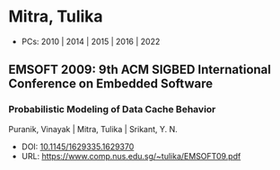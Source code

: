 # Mitra, Tulika

* PCs: 2010 | 2014 | 2015 | 2016 | 2022

## EMSOFT 2009: 9th ACM SIGBED International Conference on Embedded Software

### Probabilistic Modeling of Data Cache Behavior
Puranik, Vinayak | Mitra, Tulika | Srikant, Y. N.
* DOI: [10.1145/1629335.1629370](https://doi.org/10.1145/1629335.1629370)
* URL: <https://www.comp.nus.edu.sg/~tulika/EMSOFT09.pdf>


